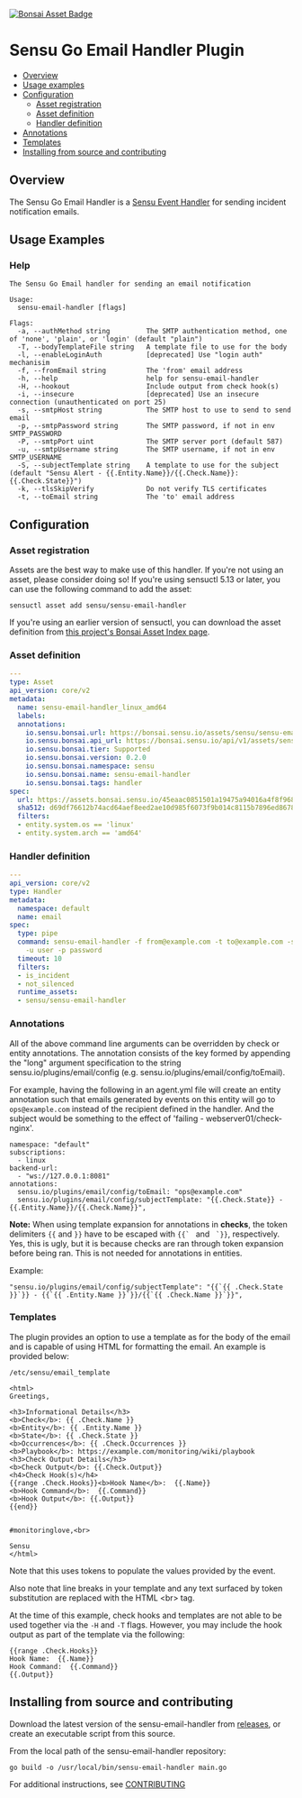 [![Bonsai Asset Badge](https://img.shields.io/badge/Sensu%20Go%20Email%20Handler-Download%20Me-brightgreen.svg?colorB=89C967&logo=sensu)](https://bonsai.sensu.io/assets/sensu/sensu-email-handler)

# Sensu Go Email Handler Plugin
- [Overview](#overview)
- [Usage examples](#usage-examples)
- [Configuration](#configuration)
  - [Asset registration](#asset-registration)
  - [Asset definition](#asset-definition)
  - [Handler definition](#handler-definition)
- [Annotations](#annotations)
- [Templates](#templates)
- [Installing from source and contributing](#installing-from-source-and-contributing)

## Overview

The Sensu Go Email Handler is a [Sensu Event Handler][2] for sending
incident notification emails.

## Usage Examples

### Help

```
The Sensu Go Email handler for sending an email notification

Usage:
  sensu-email-handler [flags]

Flags:
  -a, --authMethod string         The SMTP authentication method, one of 'none', 'plain', or 'login' (default "plain")
  -T, --bodyTemplateFile string   A template file to use for the body
  -l, --enableLoginAuth           [deprecated] Use "login auth" mechanisim
  -f, --fromEmail string          The 'from' email address
  -h, --help                      help for sensu-email-handler
  -H, --hookout                   Include output from check hook(s)
  -i, --insecure                  [deprecated] Use an insecure connection (unauthenticated on port 25)
  -s, --smtpHost string           The SMTP host to use to send to send email
  -p, --smtpPassword string       The SMTP password, if not in env SMTP_PASSWORD
  -P, --smtpPort uint             The SMTP server port (default 587)
  -u, --smtpUsername string       The SMTP username, if not in env SMTP_USERNAME
  -S, --subjectTemplate string    A template to use for the subject (default "Sensu Alert - {{.Entity.Name}}/{{.Check.Name}}: {{.Check.State}}")
  -k, --tlsSkipVerify             Do not verify TLS certificates
  -t, --toEmail string            The 'to' email address
```
## Configuration

### Asset registration

Assets are the best way to make use of this handler. If you're not using an asset, please consider doing so! If you're using sensuctl 5.13 or later, you can use the following command to add the asset: 

`sensuctl asset add sensu/sensu-email-handler`

If you're using an earlier version of sensuctl, you can download the asset definition from [this project's Bonsai Asset Index page](https://bonsai.sensu.io/assets/sensu/sensu-email-handler).

### Asset definition

```yml
---
type: Asset
api_version: core/v2
metadata:
  name: sensu-email-handler_linux_amd64
  labels: 
  annotations:
    io.sensu.bonsai.url: https://bonsai.sensu.io/assets/sensu/sensu-email-handler
    io.sensu.bonsai.api_url: https://bonsai.sensu.io/api/v1/assets/sensu/sensu-email-handler
    io.sensu.bonsai.tier: Supported
    io.sensu.bonsai.version: 0.2.0
    io.sensu.bonsai.namespace: sensu
    io.sensu.bonsai.name: sensu-email-handler
    io.sensu.bonsai.tags: handler
spec:
  url: https://assets.bonsai.sensu.io/45eaac0851501a19475a94016a4f8f9688a280f6/sensu-email-handler_0.2.0_linux_amd64.tar.gz
  sha512: d69df76612b74acd64aef8eed2ae10d985f6073f9b014c8115b7896ed86786128c20249fd370f30672bf9a11b041a99adb05e3a23342d3ad80d0c346ec23a946
  filters:
  - entity.system.os == 'linux'
  - entity.system.arch == 'amd64'
```

### Handler definition

```yml
---
api_version: core/v2
type: Handler
metadata:
  namespace: default
  name: email
spec:
  type: pipe
  command: sensu-email-handler -f from@example.com -t to@example.com -s smtp.example.com
    -u user -p password
  timeout: 10
  filters:
  - is_incident
  - not_silenced
  runtime_assets:
  - sensu/sensu-email-handler
```

### Annotations
All of the above command line arguments can be overridden by check or entity annotations.
The annotation consists of the key formed by appending the "long" argument specification
to the string sensu.io/plugins/email/config (e.g. sensu.io/plugins/email/config/toEmail).

For example, having the following in an agent.yml file will create an entity annotation
such that emails generated by events on this entity will go to `ops@example.com` instead
of the recipient defined in the handler.  And the subject would be something to the effect
of 'failing - webserver01/check-nginx'.

```
namespace: "default"
subscriptions:
  - linux
backend-url:
  - "ws://127.0.0.1:8081"
annotations:
  sensu.io/plugins/email/config/toEmail: "ops@example.com"
  sensu.io/plugins/email/config/subjectTemplate: "{{.Check.State}} - {{.Entity.Name}}/{{.Check.Name}}",
```

**Note:** When using template expansion for annotations in **checks**, the token delimiters ``{{`` and ``}}`` have to be escaped with ``{{` `` and `` `}}``, respectively.  Yes, this is ugly, but it is because checks are ran through token expansion before being ran.  This is not needed for annotations in entities.

Example:
```
"sensu.io/plugins/email/config/subjectTemplate": "{{`{{ .Check.State }}`}} - {{`{{ .Entity.Name }}`}}/{{`{{ .Check.Name }}`}}",

```

### Templates

The plugin provides an option to use a template as for the body of the email and is capable of using HTML for formatting the email. An example is provided below:

```
/etc/sensu/email_template

<html>
Greetings,

<h3>Informational Details</h3>
<b>Check</b>: {{ .Check.Name }}
<b>Entity</b>: {{ .Entity.Name }}
<b>State</b>: {{ .Check.State }}
<b>Occurrences</b>: {{ .Check.Occurrences }}
<b>Playbook</b>: https://example.com/monitoring/wiki/playbook
<h3>Check Output Details</h3>
<b>Check Output</b>: {{.Check.Output}}
<h4>Check Hook(s)</h4>
{{range .Check.Hooks}}<b>Hook Name</b>:  {{.Name}}
<b>Hook Command</b>:  {{.Command}}
<b>Hook Output</b>: {{.Output}}
{{end}}


#monitoringlove,<br>

Sensu
</html>
```

Note that this uses tokens to populate the values provided by the event. 

Also note that line breaks in your template and any text surfaced by token substitution are replaced with the HTML &lt;br&gt; tag.

At the time of this example, check hooks and templates are not able to be used together via the `-H` and `-T` flags. However, you may include the hook output as part of the template via the following:

```
{{range .Check.Hooks}}
Hook Name:  {{.Name}}
Hook Command:  {{.Command}}
{{.Output}}
```

## Installing from source and contributing

Download the latest version of the sensu-email-handler from [releases][1],
or create an executable script from this source.

From the local path of the sensu-email-handler repository:

```
go build -o /usr/local/bin/sensu-email-handler main.go
```
For additional instructions, see [CONTRIBUTING](https://github.com/sensu/sensu-go/blob/master/CONTRIBUTING.md)

[1]: https://github.com/sensu/sensu-email-handler/releases
[2]: https://docs.sensu.io/sensu-go/latest/reference/handlers/#how-do-sensu-handlers-work
